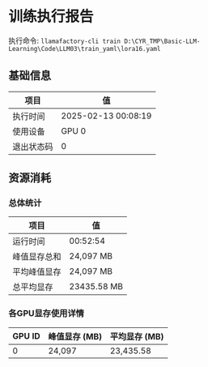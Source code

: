 # 训练执行报告
执行命令: `llamafactory-cli train D:\CYR_TMP\Basic-LLM-Learning\Code\LLM03\train_yaml\lora16.yaml`
## 基础信息
| 项目        | 值                           |
|-------------|------------------------------|
| 执行时间    | 2025-02-13 00:08:19 |
| 使用设备    | GPU 0          |
| 退出状态码  | 0                   |

## 资源消耗
### 总体统计
| 项目             | 值                 |
|------------------|--------------------|
| 运行时间         | 00:52:54           |
| 峰值显存总和     | 24,097 MB          |
| 平均峰值显存     | 24,097 MB          |
| 总平均显存       | 23435.58 MB          |

### 各GPU显存使用详情
| GPU ID | 峰值显存 (MB) | 平均显存 (MB) |
|--------|---------------|---------------|
| 0      |        24,097 |     23,435.58 |
